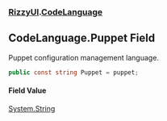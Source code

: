 ### [RizzyUI](RizzyUI 'RizzyUI').[CodeLanguage](RizzyUI.CodeLanguage 'RizzyUI.CodeLanguage')

## CodeLanguage.Puppet Field

Puppet configuration management language.

```csharp
public const string Puppet = puppet;
```

#### Field Value
[System.String](https://docs.microsoft.com/en-us/dotnet/api/System.String 'System.String')